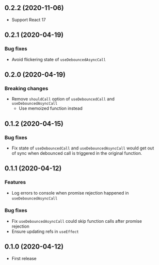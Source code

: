 ## 0.2.2 (2020-11-06)
- Support React 17

## 0.2.1 (2020-04-19)
### Bug fixes
- Avoid flickering state of `useDebouncedAsyncCall`

## 0.2.0 (2020-04-19)
### Breaking changes
- Remove `shouldCall` option of `useDebouncedCall` and `useDebouncedAsyncCall`
  - Use memoized function instead

## 0.1.2 (2020-04-15)
### Bug fixes
- Fix state of `useDebouncedCall` and `useDebouncedAsyncCall` would get out of sync when debounced call is triggered in the original function.

## 0.1.1 (2020-04-12)
### Features
- Log errors to console when promise rejection happened in `useDebouncedAsyncCall`

### Bug fixes
- Fix `useDebouncedAsyncCall` could skip function calls after promise rejection
- Ensure updating refs in `useEffect`

## 0.1.0 (2020-04-12)
- First release
